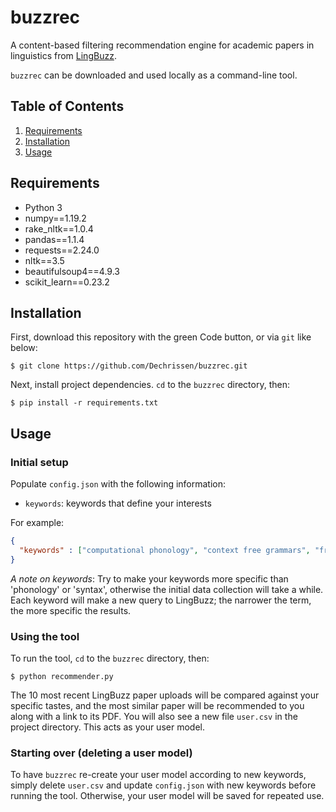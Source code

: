 # buzzrec
A content-based filtering recommendation engine for academic papers in linguistics from [LingBuzz](https://ling.auf.net/lingbuzz).  

`buzzrec` can be downloaded and used locally as a command-line tool.

## Table of Contents
1. [Requirements](#requirements)
2. [Installation](#installation)
3. [Usage](#usage)

## Requirements

- Python 3
- numpy==1.19.2
- rake_nltk==1.0.4
- pandas==1.1.4
- requests==2.24.0
- nltk==3.5
- beautifulsoup4==4.9.3
- scikit_learn==0.23.2

## Installation

First, download this repository with the green Code button, or via `git` like below:
```
$ git clone https://github.com/Dechrissen/buzzrec.git
```
Next, install project dependencies. `cd` to the `buzzrec` directory, then:
```
$ pip install -r requirements.txt
```

## Usage

### Initial setup
Populate `config.json` with the following information:
- `keywords`: keywords that define your interests  

For example:
```json
{
  "keywords" : ["computational phonology", "context free grammars", "french vowels"]
}
```

*A note on keywords*: Try to make your keywords more specific than 'phonology' or 'syntax', otherwise the initial data collection will take a while. Each keyword will make a new query to  LingBuzz; the narrower the term, the more specific the results.

### Using the tool

To run the tool, `cd` to the `buzzrec` directory, then:

```
$ python recommender.py
```

The 10 most recent LingBuzz paper uploads will be compared against your specific tastes, and the most similar paper will be recommended to you along with a link to its PDF. You will also see a new file `user.csv` in the project directory. This acts as your user model.

### Starting over (deleting a user model)

To have `buzzrec` re-create your user model according to new keywords, simply delete `user.csv` and update `config.json` with new keywords before running the tool. Otherwise, your user model will be saved for repeated use.
